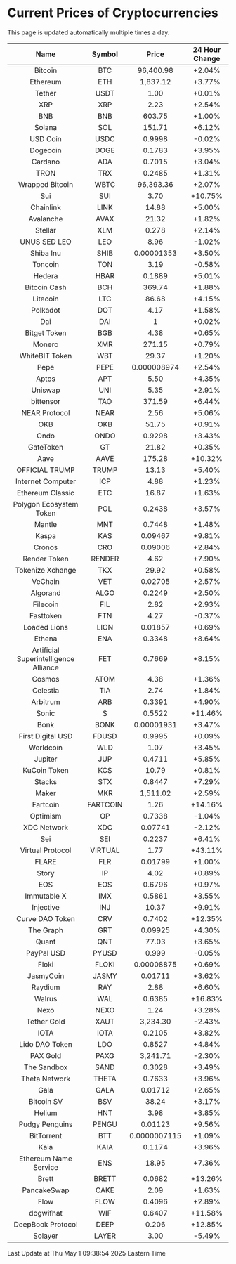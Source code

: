 # Current Prices of Cryptocurrencies
This page is updated automatically multiple times a day.

| Name | Symbol | Price | 24 Hour Change |
| :---: |:---:| :---: | :---: |
| Bitcoin | BTC | 96,400.98 | +2.04% |
| Ethereum | ETH | 1,837.12 | +3.77% |
| Tether | USDT | 1.00 | +0.01% |
| XRP | XRP | 2.23 | +2.54% |
| BNB | BNB | 603.75 | +1.00% |
| Solana | SOL | 151.71 | +6.12% |
| USD Coin | USDC | 0.9998 | -0.02% |
| Dogecoin | DOGE | 0.1783 | +3.95% |
| Cardano | ADA | 0.7015 | +3.04% |
| TRON | TRX | 0.2485 | +1.31% |
| Wrapped Bitcoin | WBTC | 96,393.36 | +2.07% |
| Sui | SUI | 3.70 | +10.75% |
| Chainlink | LINK | 14.88 | +5.00% |
| Avalanche | AVAX | 21.32 | +1.82% |
| Stellar | XLM | 0.278 | +2.14% |
| UNUS SED LEO | LEO | 8.96 | -1.02% |
| Shiba Inu | SHIB | 0.00001353 | +3.50% |
| Toncoin | TON | 3.19 | -0.58% |
| Hedera | HBAR | 0.1889 | +5.01% |
| Bitcoin Cash | BCH | 369.74 | +1.88% |
| Litecoin | LTC | 86.68 | +4.15% |
| Polkadot | DOT | 4.17 | +1.58% |
| Dai | DAI | 1 | +0.02% |
| Bitget Token | BGB | 4.38 | +0.65% |
| Monero | XMR | 271.15 | +0.79% |
| WhiteBIT Token | WBT | 29.37 | +1.20% |
| Pepe | PEPE | 0.000008974 | +2.54% |
| Aptos | APT | 5.50 | +4.35% |
| Uniswap | UNI | 5.35 | +2.91% |
| bittensor | TAO | 371.59 | +6.44% |
| NEAR Protocol | NEAR | 2.56 | +5.06% |
| OKB | OKB | 51.75 | +0.91% |
| Ondo | ONDO | 0.9298 | +3.43% |
| GateToken | GT | 21.82 | +0.35% |
| Aave | AAVE | 175.28 | +10.32% |
| OFFICIAL TRUMP | TRUMP | 13.13 | +5.40% |
| Internet Computer | ICP | 4.88 | +1.23% |
| Ethereum Classic | ETC | 16.87 | +1.63% |
| Polygon Ecosystem Token | POL | 0.2438 | +3.57% |
| Mantle | MNT | 0.7448 | +1.48% |
| Kaspa | KAS | 0.09467 | +9.81% |
| Cronos | CRO | 0.09006 | +2.84% |
| Render Token | RENDER | 4.62 | +7.90% |
| Tokenize Xchange | TKX | 29.92 | +0.58% |
| VeChain | VET | 0.02705 | +2.57% |
| Algorand | ALGO | 0.2249 | +2.50% |
| Filecoin | FIL | 2.82 | +2.93% |
| Fasttoken | FTN | 4.27 | -0.37% |
| Loaded Lions | LION | 0.01857 | +0.69% |
| Ethena | ENA | 0.3348 | +8.64% |
| Artificial Superintelligence Alliance | FET | 0.7669 | +8.15% |
| Cosmos | ATOM | 4.38 | +1.36% |
| Celestia | TIA | 2.74 | +1.84% |
| Arbitrum | ARB | 0.3391 | +4.90% |
| Sonic | S | 0.5522 | +11.46% |
| Bonk | BONK | 0.00001931 | +3.47% |
| First Digital USD | FDUSD | 0.9995 | +0.09% |
| Worldcoin | WLD | 1.07 | +3.45% |
| Jupiter | JUP | 0.4711 | +5.85% |
| KuCoin Token | KCS | 10.79 | +0.81% |
| Stacks | STX | 0.8447 | +7.29% |
| Maker | MKR | 1,511.02 | +2.59% |
| Fartcoin | FARTCOIN | 1.26 | +14.16% |
| Optimism | OP | 0.7338 | -1.04% |
| XDC Network | XDC | 0.07741 | -2.12% |
| Sei | SEI | 0.2237 | +6.41% |
| Virtual Protocol | VIRTUAL | 1.77 | +43.11% |
| FLARE | FLR | 0.01799 | +1.00% |
| Story | IP | 4.02 | +0.89% |
| EOS | EOS | 0.6796 | +0.97% |
| Immutable X | IMX | 0.5861 | +3.55% |
| Injective | INJ | 10.37 | +9.91% |
| Curve DAO Token | CRV | 0.7402 | +12.35% |
| The Graph | GRT | 0.09925 | +4.30% |
| Quant | QNT | 77.03 | +3.65% |
| PayPal USD | PYUSD | 0.999 | -0.05% |
| Floki | FLOKI | 0.00008875 | +0.69% |
| JasmyCoin | JASMY | 0.01711 | +3.62% |
| Raydium | RAY | 2.88 | +6.60% |
| Walrus | WAL | 0.6385 | +16.83% |
| Nexo | NEXO | 1.24 | +3.28% |
| Tether Gold | XAUT | 3,234.30 | -2.43% |
| IOTA | IOTA | 0.2105 | +3.82% |
| Lido DAO Token | LDO | 0.8527 | +4.84% |
| PAX Gold | PAXG | 3,241.71 | -2.30% |
| The Sandbox | SAND | 0.3028 | +3.49% |
| Theta Network | THETA | 0.7633 | +3.96% |
| Gala | GALA | 0.01712 | +2.65% |
| Bitcoin SV | BSV | 38.24 | +3.17% |
| Helium | HNT | 3.98 | +3.85% |
| Pudgy Penguins | PENGU | 0.01123 | +9.56% |
| BitTorrent | BTT | 0.0000007115 | +1.09% |
| Kaia | KAIA | 0.1174 | +3.96% |
| Ethereum Name Service | ENS | 18.95 | +7.36% |
| Brett | BRETT | 0.0682 | +13.26% |
| PancakeSwap | CAKE | 2.09 | +1.63% |
| Flow | FLOW | 0.4096 | +2.89% |
| dogwifhat | WIF | 0.6407 | +11.58% |
| DeepBook Protocol | DEEP | 0.206 | +12.85% |
| Solayer | LAYER | 3.00 | -5.49% |

Last Update at Thu May  1 09:38:54 2025 Eastern Time